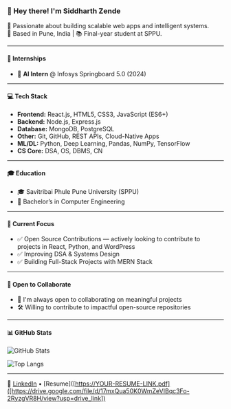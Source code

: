 ### 👋 Hey there! I'm Siddharth Zende

🚀 Passionate about building scalable web apps and intelligent systems.  
📍 Based in Pune, India | 📚 Final-year student at SPPU.

---

#### 💼 Internships
- 🧠 **AI Intern** @ Infosys Springboard 5.0 (2024)


---

#### 💻 Tech Stack
- **Frontend:** React.js, HTML5, CSS3, JavaScript (ES6+)
- **Backend:** Node.js, Express.js
- **Database:** MongoDB, PostgreSQL
- **Other:** Git, GitHub, REST APIs, Cloud-Native Apps
- **ML/DL:** Python, Deep Learning, Pandas, NumPy, TensorFlow
- **CS Core:** DSA, OS, DBMS, CN

---

#### 🎓 Education
- 🎓 Savitribai Phule Pune University (SPPU)  
- 🏫 Bachelor’s in Computer Engineering

---

#### 📌 Current Focus
- ✅ Open Source Contributions — actively looking to contribute to projects in React, Python, and WordPress
- ✅ Improving DSA & Systems Design
- ✅ Building Full-Stack Projects with MERN Stack

---

#### 🌱 Open to Collaborate
- 🤝 I'm always open to collaborating on meaningful projects
- 🛠️ Willing to contribute to impactful open-source repositories

---

#### 📊 GitHub Stats

![GitHub Stats](https://github-readme-stats.vercel.app/api?username=Siddharthz03&show_icons=true&theme=radical)

![Top Langs](https://github-readme-stats.vercel.app/api/top-langs/?username=Siddharthz03&layout=compact&theme=radical)

---

🔗 [LinkedIn](https://www.linkedin.com/in/siddharth-zende-8230a8259/) • [Resume]([https://YOUR-RESUME-LINK.pdf]([https://drive.google.com/file/d/17mxQua50K0WmZeVIBqc3Fo-2RyzgVR8H/view?usp=drive_link])

